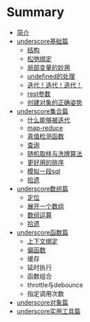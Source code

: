 # Summary

* [简介](README.md)
* [underscore基础篇](base/README.md)
   * [结构](base/结构.md)
   * [松弛绑定](base/松弛绑定.md)
   * [局部变量的妙用](base/局部变量的妙用.md)
   * [undefined的处理](base/undefined的处理.md)
   * [迭代！迭代！迭代！](base/迭代！迭代！迭代！.md)
   * [rest参数](base/rest参数.md)
   * [创建对象的正确姿势](base/创建对象的正确姿势.md)
* [underscore集合篇](collection/README.md)
   * [什么能够被迭代](collection/什么能够被迭代.md)
   * [map-reduce](collection/map-reduce.md)
   * [真值检测函数](collection/真值检测函数.md)
   * [查询](collection/查询.md)
   * [随机取样与洗牌算法](collection/随机取样与洗牌算法.md)
   * [更好用的排序](collection/更好用的排序.md)
   * [模拟一段sql](collection/模拟一段sql.md)
   * [拾遗](collection/拾遗.md)
* [underscore数组篇](array/README.md)
   * [定位](array/定位.md)
   * [展开一个数组](array/展开一个数组.md)
   * [数组运算](array/数组运算.md)
   * [拾遗](array/拾遗.md)
* [underscore函数篇](function/README.md)
   * [上下文绑定](function/上下文绑定.md)
   * [偏函数](function/偏函数.md)
   * 缓存
   * 延时执行
   * 函数组合
   * throttle与debounce
   * 指定调用次数
* [underscore对象篇](object/README.md)
* [underscore实用工具篇](utility/README.md)

